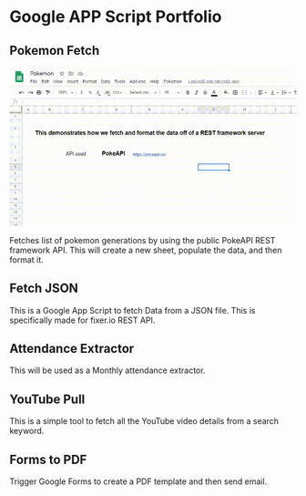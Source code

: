 # Google APP Script Portfolio

## Pokemon Fetch
![](pokemon.gif)

Fetches list of pokemon generations by using the public 
PokeAPI REST framework API. This will create a new sheet,
populate the data, and then format it.

## Fetch JSON
This is a Google App Script to fetch Data from a JSON file.
This is specifically made for fixer.io REST API.

## Attendance Extractor
This will be used as a Monthly attendance extractor.

## YouTube Pull
This is a simple tool to fetch all the YouTube video details
from a search keyword.

## Forms to PDF
Trigger Google Forms to create a PDF template and then send email.
